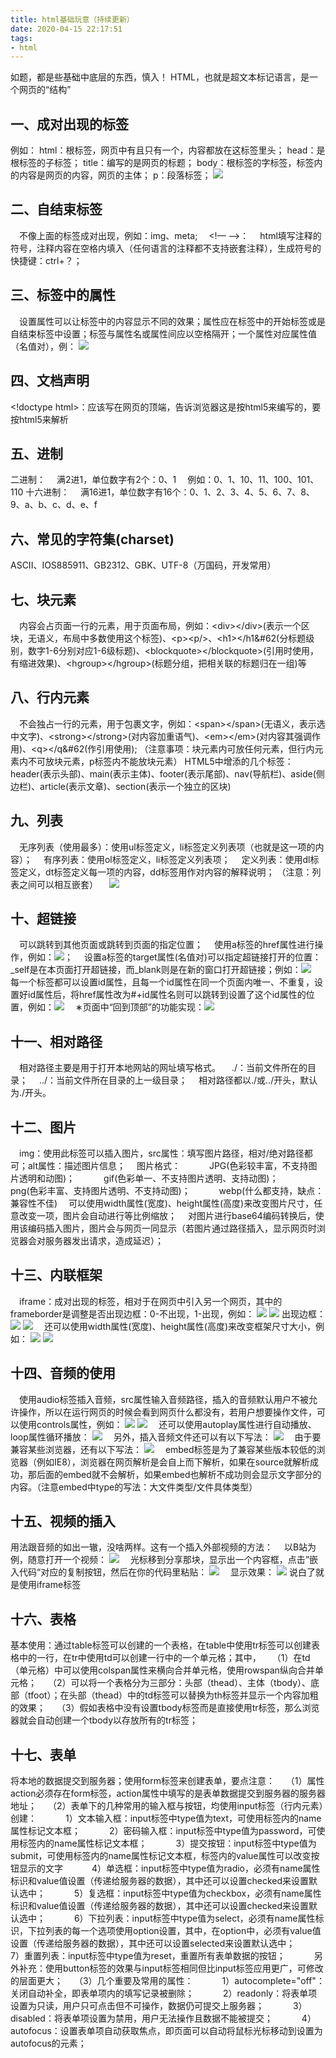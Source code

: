 ```yaml
---
title: html基础玩意（持续更新）
date: 2020-04-15 22:17:51
tags:
- html
---
```

如题，都是些基础中底层的东西，慎入！
HTML，也就是超文本标记语言，是一个网页的“结构”

## 一、成对出现的标签

例如：
html：根标签，网页中有且只有一个，内容都放在这标签里头；
head：是根标签的子标签；
title：编写的是网页的标题；
body：根标签的字标签，标签内的内容是网页的内容，网页的主体；
p：段落标签；
![](1.JPG)
<!--more-->

## 二、自结束标签

&#8195;不像上面的标签成对出现，例如：img、meta;
&#8195;&#60;!&#8211;&#8211; &#8211;&#8211;&#62;：
&#8195;html填写注释的符号，注释内容在空格内填入（任何语言的注释都不支持嵌套注释），生成符号的快捷键：ctrl+？；



## 三、标签中的属性

&#8195;设置属性可以让标签中的内容显示不同的效果；属性应在标签中的开始标签或是自结束标签中设置；标签与属性名或属性间应以空格隔开；一个属性对应属性值（名值对），例：
![](2.JPG)



## 四、文档声明

&#60;!doctype html&#62;：应该写在网页的顶端，告诉浏览器这是按html5来编写的，要按html5来解析



## 五、进制

二进制：
&#8195;满2进1，单位数字有2个：0、1
&#8195;例如：0、1、10、11、100、101、110
十六进制：
&#8195;满16进1，单位数字有16个：0、1、2、3、4、5、6、7、8、9、a、b、c、d、e、f



## 六、常见的字符集(charset)

ASCII、IOS885911、GB2312、GBK、UTF-8（万国码，开发常用）



## 七、块元素

&#8195;内容会占页面一行的元素，用于页面布局，例如：&#60;div&#62;&#60;/div&#62;(表示一个区块，无语义，布局中多数使用这个标签)、&#60;p&#62;&#60;p/&#62;、&#60;h1&#62;&#60;/h1&#62(分标题级别，数字1-6分别对应1-6级标题)、&#60;blockquote&#62;&#60;/blockquote&#62;(引用时使用，有缩进效果)、&#60;hgroup&#62;&#60;/hgroup&#62;(标题分组，把相关联的标题归在一组)等



## 八、行内元素

&#8195;不会独占一行的元素，用于包裹文字，例如：&#60;span&#62;&#60;/span&#62;(无语义，表示选中文字)、&#60;strong&#62;&#60;/strong&#62;(对内容加重语气)、&#60;em&#62;&#60;/em&#62;(对内容其强调作用)、&#60;q&#62;&#60;/q&#62(作引用使用);
（注意事项：块元素内可放任何元素，但行内元素内不可放块元素，p标签内不能放块元素）
HTML5中增添的几个标签：header(表示头部)、main(表示主体)、footer(表示尾部)、nav(导航栏)、aside(侧边栏)、article(表示文章)、section(表示一个独立的区块)



## 九、列表

&#8195;无序列表（使用最多）：使用ul标签定义，li标签定义列表项（也就是这一项的内容）；
&#8195;有序列表：使用ol标签定义，li标签定义列表项；
&#8195;定义列表：使用dl标签定义，dt标签定义每一项的内容，dd标签用作对内容的解释说明；
（注意：列表之间可以相互嵌套）
&#8195;![](3.JPG)



## 十、超链接

&#8195;可以跳转到其他页面或跳转到页面的指定位置；
&#8195;使用a标签的href属性进行操作，例如：![](4.JPG)；
&#8195;设置a标签的target属性(名值对)可以指定超链接打开的位置：_self是在本页面打开超链接，而_blank则是在新的窗口打开超链接；例如：![](5.JPG)
&#8195;每一个标签都可以设置id属性，且每一个id属性在同一个页面内唯一、不重复，设置好id属性后，将href属性改为#+id属性名则可以跳转到设置了这个id属性的位置，例如：![](6.JPG)
&#8195;&#8727;页面中“回到顶部”的功能实现：![](7.JPG)



## 十一、相对路径

&#8195;相对路径主要是用于打开本地网站的网址填写格式。
&#8195;./：当前文件所在的目录；
&#8195;../：当前文件所在目录的上一级目录；
&#8195;相对路径都以./或../开头，默认为./开头。



## 十二、图片

&#8195;img：使用此标签可以插入图片，src属性：填写图片路径，相对/绝对路径都可；alt属性：描述图片信息；
&#8195;图片格式：
&#8195;&#8195;&#8195;JPG(色彩较丰富，不支持图片透明和动图)；
&#8195;&#8195;&#8195;gif(色彩单一、不支持图片透明、支持动图)；
&#8195;&#8195;&#8195;png(色彩丰富、支持图片透明、不支持动图)；
&#8195;&#8195;&#8195;webp(什么都支持，缺点：兼容性不佳)
&#8195;可以使用width属性(宽度)、height属性(高度)来改变图片尺寸，任意改变一项，图片会自动进行等比例缩放；
&#8195;对图片进行base64编码转换后，使用该编码插入图片，图片会与网页一同显示（若图片通过路径插入，显示网页时浏览器会对服务器发出请求，造成延迟）；



## 十三、内联框架

&#8195;iframe：成对出现的标签，相对于在网页中引入另一个网页，其中的frameborder是调整是否出现边框：0-不出现，1-出现，例如：
![](8.JPG)
![](9.JPG)
出现边框：
![](10.JPG)
![](11.JPG)
&#8195;还可以使用width属性(宽度)、height属性(高度)来改变框架尺寸大小，例如：
![](12.JPG)
![](13.JPG)



## 十四、音频的使用

&#8195;使用audio标签插入音频，src属性输入音频路径，插入的音频默认用户不被允许操作，所以在运行网页的时候会看到网页什么都没有，若用户想要操作文件，可以使用controls属性，例如：
![](14.JPG)
![](15.JPG)
&#8195;还可以使用autoplay属性进行自动播放、loop属性循环播放：
![](16.JPG)
&#8195;另外，插入音频文件还可以有以下写法：
![](17.JPG)
&#8195;由于要兼容某些浏览器，还有以下写法：
![](18.JPG)
&#8195;embed标签是为了兼容某些版本较低的浏览器（例如IE8），浏览器在网页解析是会自上而下解析，如果在source就解析成功，那后面的embed就不会解析，如果embed也解析不成功则会显示文字部分的内容。（注意embed中type的写法：大文件类型/文件具体类型）



## 十五、视频的插入

用法跟音频的如出一辙，没啥两样。这有一个插入外部视频的方法：
&#8195;以B站为例，随意打开一个视频：
![](19.JPG)
&#8195;光标移到分享那块，显示出一个内容框，点击”嵌入代码“对应的复制按钮，然后在你的代码里粘贴：
![](21.JPG)
&#8195;显示效果：
![](20.JPG)
说白了就是使用iframe标签



## 十六、表格

基本使用：通过table标签可以创建的一个表格，在table中使用tr标签可以创建表格中的一行，在tr中使用td可以创建一行中的一个单元格；其中，
&#8195;（1）在td（单元格）中可以使用colspan属性来横向合并单元格，使用rowspan纵向合并单元格；
&#8195;（2）可以将一个表格分为三部分：头部（thead）、主体（tbody）、底部（tfoot）；在头部（thead）中的td标签可以替换为th标签并显示一个内容加粗的效果；
&#8195;（3）假如表格中没有设置tbody标签而是直接使用tr标签，那么浏览器就会自动创建一个tbody以存放所有的tr标签；



## 十七、表单

将本地的数据提交到服务器；使用form标签来创建表单，要点注意：
&#8195;（1）属性action必须存在form标签，action属性中填写的是表单数据提交到服务器的服务器地址；
&#8195;（2）表单下的几种常用的输入框与按钮，均使用input标签（行内元素）创建：
&#8195;&#8195;&#8195;1）文本输入框：input标签中type值为text，可使用标签内的name属性标记文本框；
&#8195;&#8195;&#8195;2）密码输入框：input标签中type值为password，可使用标签内的name属性标记文本框；
&#8195;&#8195;&#8195;3）提交按钮：input标签中type值为submit，可使用标签内的name属性标记文本框，标签内的value属性可以改变按钮显示的文字
&#8195;&#8195;&#8195;4）单选框：input标签中type值为radio，必须有name属性标识和value值设置（传递给服务器的数据），其中还可以设置checked来设置默认选中；
&#8195;&#8195;&#8195;5）复选框：input标签中type值为checkbox，必须有name属性标识和value值设置（传递给服务器的数据），其中还可以设置checked来设置默认选中；
&#8195;&#8195;&#8195;6）下拉列表：input标签中type值为select，必须有name属性标识，下拉列表的每一个选项使用option设置，其中，在option中，必须有value值设置（传递给服务器的数据），其中还可以设置selected来设置默认选中；
&#8195;&#8195;&#8195;7）重置列表：input标签中type值为reset，重置所有表单数据的按钮；
&#8195;&#8195;&#8195;另外补充：使用button标签的效果与input标签相同但比input标签应用更广，可修改的层面更大；
&#8195;（3）几个重要及常用的属性：
&#8195;&#8195;&#8195;1）autocomplete="off"：关闭自动补全，即表单项内的填写记录被删除；
&#8195;&#8195;&#8195;2）readonly：将表单项设置为只读，用户只可点击但不可操作，数据仍可提交上服务器；
&#8195;&#8195;&#8195;3）disabled：将表单项设置为禁用，用户无法操作且数据不能被提交；
&#8195;&#8195;&#8195;4）autofocus：设置表单项自动获取焦点，即页面可以自动将鼠标光标移动到设置为autofocus的元素；